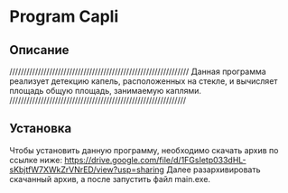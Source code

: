 # Program Capli
## Описание
///////////////////////////////////////////////////////////////
Данная программа реализует детекцию капель, расположенных на стекле, и вычисляет площадь общую площадь, занимаемую каплями.
//////////////////////////////////////////////////////////////

## Установка
Чтобы установить данную программу, необходимо скачать архив по ссылке ниже:
https://drive.google.com/file/d/1FGsIetp033dHL-sKbjtfW7XWkZrVNrED/view?usp=sharing
Далее разархивировать скачанный архив, а после запустить файл main.exe.
